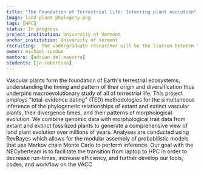 ```yaml
---
title: "The Foundation of Terrestrial life: Inferring plant evolution"
image: land-plant-phylogeny.png
tags: [HPC]
status: In progress
project_institution: University of Vermont
anchor_institution: University of Vermont
recruiting:  The undergraduate researcher will be the liaison between the researchers developing the statistical analyses and the VACC. They will learn to submit jobs, manage installed packages, optimize runs, and return results. The student will also participate in the development of statistical modeling using RevBayes.
owner: michael-sundue
mentors: [adrian-del-maestro]
students: [jo-robertson]
---
```


Vascular plants form the foundation of Earth's terrestrial ecosystems; understanding the timing and pattern of their origin and diversification thus underpins macroevolutionary study of all of terrestrial life. This project employs "total-evidence dating" (TED) methodologies for the simultaneous inference of the phylogenetic relationships of extant and extinct vascular plants, their divergence times, and their patterns of morphological evolution. We combine genomic data with morphological trait data from extant and extinct fossilized plants to generate a comprehensive view of land plant evolution over millions of years. Analyses are conducted using RevBayes which allows for the modular assembly of probabilistic models that use Markov chain Monte Carlo to perform inference. Our goal with the NECyberteam is to facilitate the transition from laptop to HPC in order to decrease run-times, increase efficiency, and further develop our tools, codes, and workflow on the VACC

